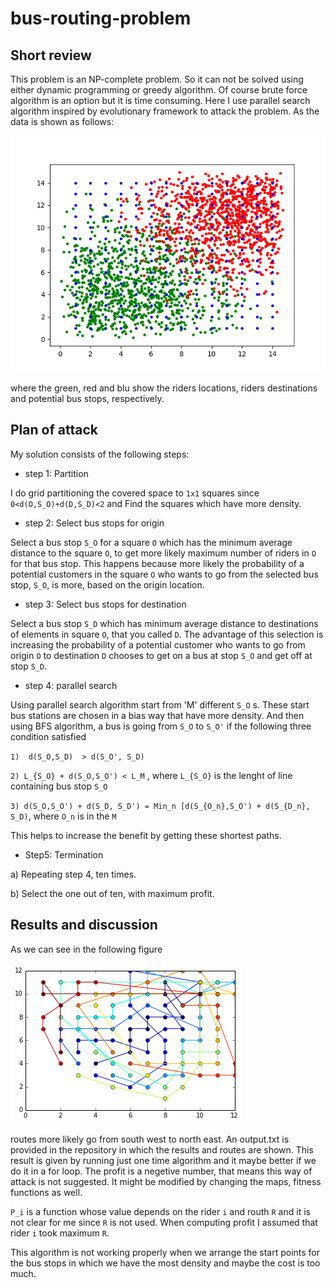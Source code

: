 # bus-routing-problem

## Short review
This problem is an NP-complete problem. So it can not be solved using either dynamic programming  or greedy algorithm. 
Of course brute force algorithm is an option but it is time consuming. Here I use parallel search algorithm inspired by 
evolutionary framework to attack the problem. As the data is shown as follows: 

![alt tag](https://raw.githubusercontent.com/ezahedi/bus-routing-problem/master/points.png)

where the green, red and blu show the riders locations, riders destinations and potential bus stops, respectively.

## Plan of attack

My solution consists of the following steps:

- step 1: Partition

I do grid partitioning the covered space to `1x1` squares since `0<d(O,S_O)+d(D,S_D)<2`
and Find the squares which have more density.

- step 2:  Select bus stops for origin

Select a bus stop `S_O` for a square `O` which has the minimum average distance to the square `O`, to get more likely maximum 
number of riders in `O` for that bus stop. This happens because more likely the probability of a potential customers in the square `O` who wants to go from the selected bus stop, `S_O`, is more, based on the origin location.

- step 3: Select bus stops for destination

Select a bus stop `S_D` which has minimum average distance to destinations of elements in square `O`, that you called `D`. The 
advantage of this selection is increasing the probability of a potential customer who wants to go from origin `O` to destination `D` 
chooses to get on a bus at stop `S_O` and get off at stop `S_D`.

- step 4: parallel search

Using parallel search algorithm start from 'M' different `S_O` s. 
These start bus stations are chosen in a bias way that have more density.
And then using BFS algorithm, a bus is going from `S_O` to `S_O'` if the following three condition satisfied

`1)  d(S_O,S_D)  > d(S_O', S_D)`

`2) L_{S_O} + d(S_O,S_O') < L_M`     , where `L_{S_O}` is the lenght of line containing bus stop `S_O`

`3) d(S_O,S_O') + d(S_D, S_D') = Min_n [d(S_{O_n},S_O') + d(S_{D_n}, S_D)`, where `O_n` is in the `M`

This helps to increase the benefit by getting these shortest paths.

- Step5: Termination

a) Repeating step 4, ten times.

b) Select the one out of ten, with maximum profit.

## Results and discussion
As we can see in the following figure

![alt tag](https://raw.githubusercontent.com/ezahedi/bus-routing-problem/master/routes.png)

routes more likely go from south west to north east. An output.txt is provided in the repository in which the results and routes are shown. This result is given by running just one time algorithm and it maybe better if we do it in a for loop. The profit is a negetive number, that means this way of attack is not suggested. It might be modified by changing the maps, fitness functions as well. 

`P_i` is a function whose value depends on the rider `i` and routh `R` and it is not clear for me since `R` is not used. When computing profit I assumed that rider `i` took maximum `R`.

This algorithm is not working properly when we arrange the start points for the bus stops in which we have the most density and maybe the cost is too much. 
